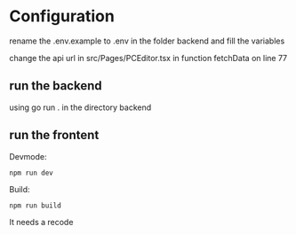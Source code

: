 # Configuration
rename the .env.example to .env in the folder backend and fill the variables

change the api url in src/Pages/PCEditor.tsx in function fetchData on line 77

## run the backend
using go run . in the directory backend

## run the frontent
Devmode:
```
npm run dev
```

Build:
```
npm run build
```

It needs a recode
